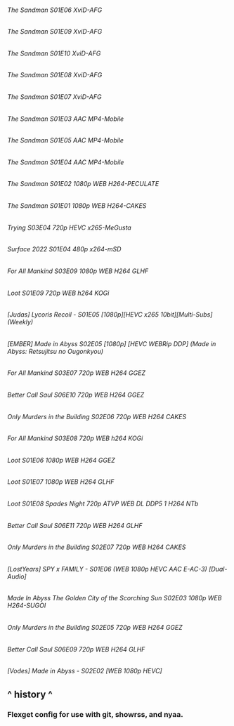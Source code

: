 ###### The Sandman S01E06 XviD-AFG <br>
###### The Sandman S01E09 XviD-AFG <br>
###### The Sandman S01E10 XviD-AFG <br>
###### The Sandman S01E08 XviD-AFG <br>
###### The Sandman S01E07 XviD-AFG <br>
###### The Sandman S01E03 AAC MP4-Mobile <br>
###### The Sandman S01E05 AAC MP4-Mobile <br>
###### The Sandman S01E04 AAC MP4-Mobile <br>
###### The Sandman S01E02 1080p WEB H264-PECULATE <br>
###### The Sandman S01E01 1080p WEB H264-CAKES <br>
###### Trying S03E04 720p HEVC x265-MeGusta <br>
###### Surface 2022 S01E04 480p x264-mSD <br>
###### For All Mankind S03E09 1080p WEB H264 GLHF <br>
###### Loot S01E09 720p WEB h264 KOGi <br>
###### [Judas] Lycoris Recoil - S01E05 [1080p][HEVC x265 10bit][Multi-Subs] (Weekly) <br>
###### [EMBER] Made in Abyss S02E05 [1080p] [HEVC WEBRip DDP] (Made in Abyss: Retsujitsu no Ougonkyou) <br>
###### For All Mankind S03E07 720p WEB H264 GGEZ <br>
###### Better Call Saul S06E10 720p WEB H264 GGEZ <br>
###### Only Murders in the Building S02E06 720p WEB H264 CAKES <br>
###### For All Mankind S03E08 720p WEB h264 KOGi <br>
###### Loot S01E06 1080p WEB H264 GGEZ <br>
###### Loot S01E07 1080p WEB H264 GLHF <br>
###### Loot S01E08 Spades Night 720p ATVP WEB DL DDP5 1 H264 NTb <br>
###### Better Call Saul S06E11 720p WEB H264 GLHF <br>
###### Only Murders in the Building S02E07 720p WEB H264 CAKES <br>
###### [LostYears] SPY x FAMILY - S01E06 (WEB 1080p HEVC AAC E-AC-3) [Dual-Audio] <br>
###### Made In Abyss The Golden City of the Scorching Sun S02E03 1080p WEB H264-SUGOI <br>
###### Only Murders in the Building S02E05 720p WEB H264 GGEZ <br>
###### Better Call Saul S06E09 720p WEB H264 GLHF <br>
###### [Vodes] Made in Abyss - S02E02 [WEB 1080p HEVC] <br>

## ^ history ^

### Flexget config for use with git, showrss, and nyaa.



